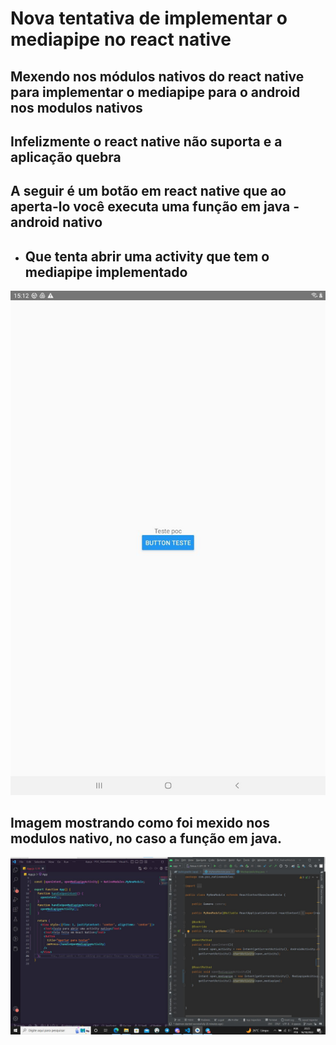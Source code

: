 # Nova tentativa de implementar o mediapipe no react native 

## Mexendo nos módulos nativos do react native para implementar o mediapipe para o android nos modulos nativos

## Infelizmente o react native não suporta e a aplicação quebra

## A seguir é um botão em react native que ao aperta-lo você executa uma função em java - android nativo

- ## Que tenta abrir uma activity que tem o mediapipe implementado

<div align='center'>

<img src="https://github.com/brunossales/Mediapipe_Studies/blob/main/POC_newHolisticNative/img/exemplo.jpg" />

</div>

## Imagem mostrando como foi mexido nos modulos nativo, no caso a função em java.


<div align='center'>

<img src="https://github.com/brunossales/Mediapipe_Studies/blob/main/POC_newHolisticNative/img/mediapipe.jfif" />

</div>

